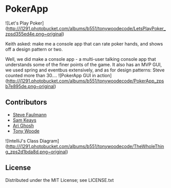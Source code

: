 PokerApp
=========

![Let's Play Poker] (http://i1291.photobucket.com/albums/b551/tonywoodecode/LetsPlayPoker_zpsd355ed4e.png~original)

Keith asked: make me a console app that can rate poker hands, and shows off a design pattern or two. 

Well, we did make a console app - a multi-user talking console app that understands some of the finer points of the game. It also has an MVP GUI, we used spring and eventbus extensively, and as for design patterns: Steve counted more than 30....
![PokerApp GUI in action] (http://i1291.photobucket.com/albums/b551/tonywoodecode/PokerApp_zpsb7e895de.png~original)

## Contributors

* [Steve Faulmann](https://bitbucket.org/sfaulmann)
* [Sam Keays](https://www.github.com/ferrus91)
* [Ari Ghosh](https://bitbucket.org/ar1g)
* [Tony Woode](https://bitbucket.org/tonywoode)

![IntelliJ's Class Diagram] (http://i1291.photobucket.com/albums/b551/tonywoodecode/TheWholeThing_zps2d1bda8d.png~original)

## License

Distributed under the MIT License; see LICENSE.txt


